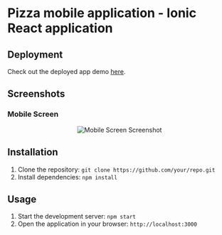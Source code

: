 # Pizza mobile application - Ionic React application
## Deployment
Check out the deployed app demo [here](https://pizza-bassaoud.netlify.app/home).

## Screenshots
### Mobile Screen
<div align="center">
  <img src="https://github.com/IBassaoud/pizza-mobile-app-Ionic/assets/105388193/acacc94a-0042-42b7-9e8e-e67b57113219" alt="Mobile Screen Screenshot" />
</div>

## Installation
1. Clone the repository: `git clone https://github.com/your/repo.git`
2. Install dependencies: `npm install`

## Usage
1. Start the development server: `npm start`
2. Open the application in your browser: `http://localhost:3000`

